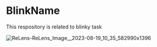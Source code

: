 # BlinkName
This respository is related to blinky task

![ReLens-ReLens_Image__2023-08-19_10_35_582990x1396](https://github.com/Nikhil-Sarwara/BlinkName/assets/117506262/9a599d6a-28c5-4ecc-97c6-6abe82602f24)
